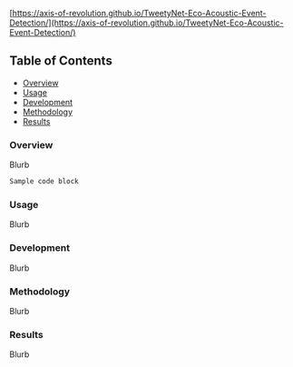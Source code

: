 
[https://axis-of-revolution.github.io/TweetyNet-Eco-Acoustic-Event-Detection/](https://axis-of-revolution.github.io/TweetyNet-Eco-Acoustic-Event-Detection/)

## Table of Contents

* [Overview](#overview)
* [Usage](#usage)
* [Development](#development)
* [Methodology](#methodology)
* [Results](#results)

### Overview

Blurb  
```markdown
Sample code block
```

### Usage

Blurb

### Development

Blurb

### Methodology

Blurb

### Results

Blurb
